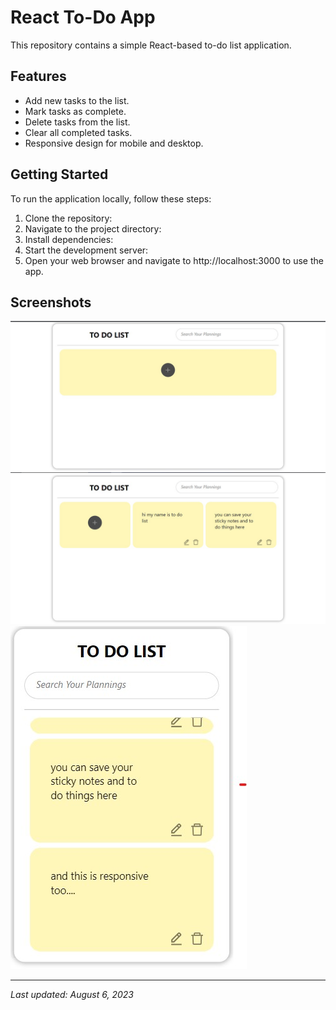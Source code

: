 # React To-Do App

This repository contains a simple React-based to-do list application.

## Features

- Add new tasks to the list.
- Mark tasks as complete.
- Delete tasks from the list.
- Clear all completed tasks.
- Responsive design for mobile and desktop.

## Getting Started

To run the application locally, follow these steps:

1. Clone the repository:
2. Navigate to the project directory:
3. Install dependencies:
4. Start the development server:
5. Open your web browser and navigate to http://localhost:3000 to use the app.

## Screenshots

![Screenshot 1](Screenshots/screenshot1.jpg)
![Screenshot 2](Screenshots/screenshot3.jpg)
![Screenshot 3](Screenshots/screenshot4.jpg)

---

_Last updated: August 6, 2023_

